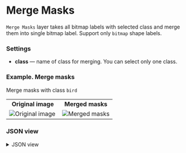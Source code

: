 # Merge Masks

`Merge Masks` layer takes all bitmap labels with selected class and merge them into single bitmap label. Support only `bitmap` shape labels.

### Settings

- **class** — name of class for merging. You can select only one class.

### Example. Merge masks

Merge masks with class `bird`

<table>
<tr>
<td style="text-align:center; width:50%"><strong>Original image</strong></td>
<td style="text-align:center; width:50%"><strong>Merged masks</strong></td>
</tr>
<tr>
<td> <img src="https://github.com/supervisely-ecosystem/ml-nodes/assets/79905215/060f54c7-abe9-4097-ae84-5630be822596" alt="Original image" /> </td>
<td> <img src="https://github.com/supervisely-ecosystem/ml-nodes/assets/79905215/57d3cc8e-0222-49f3-bb75-77c39cd30bcc" alt="Merged masks" /> </td>
</tr>
</table>

### JSON view

<details>
  <summary>JSON view</summary>
  <per>
{
  "action": "merge_bitmap_masks",
  "src": ["$data_17"],
  "dst": "$merge_bitmap_masks_18",
  "settings": {
    "class": "bird"
  }
}
</per>
</details>
